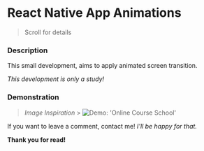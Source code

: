 # React Native App Animations

> Scroll for details

### Description

This small development, aims to apply animated screen transition.

_This development is only a study!_

### Demonstration

> _Image Inspiration_ > ![Demo: 'Online Course School'](src/assets/demo/demo.gif)

If you want to leave a comment, contact me!
_I'll be happy for that._

**Thank you for read!**

[material design icons]: https://fonts.google.com/icons
[sweet alert 2]: https://sweetalert2.github.io/
[bulma css]: https://bulma.io/
